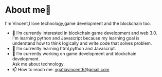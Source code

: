 # About me👋                                     
I'm Vincent,I love technology,game development and the blockchain too.                                                             
- 🔭 I’m currently interested in blockchain game development and web 3.0.                                                                I'm learning python and Javascript because my learning goal is understand how to think logically and write code that solves problem.  
- 🌱 I’m currently learning html,python and Javascript.
- 👯 I’m currently working on game development and blockchain development.                                                        
     Ask me about technology.                                                      
- 📫 How to reach me: ngatiavincent6@gmail.com
